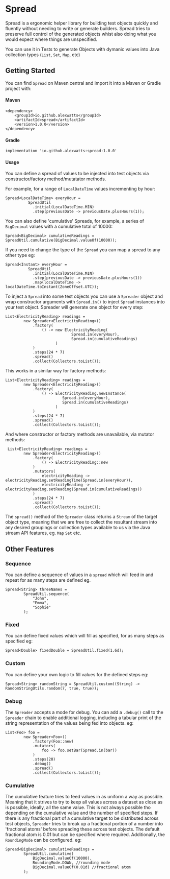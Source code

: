 # Spread
Spread is a ergonomic helper library for building test objects quickly and fluently without needing to write or generate builders.
Spread tries to preserve full control of the generated objects whist also doing what you would expect where things are unspecified.

You can use it in Tests to generate Objects with dymanic values into Java collection types (<code>List</code>, <code>Set</code>, <code>Map</code>, etc)

## Getting Started
You can find <code>Spread</code> on Maven central and import it into a Maven or Gradle project with:

#### Maven
    <dependency>
        <groupId>io.github.alexwatts</groupId>
        <artifactId>spread</artifactId>
        <version>1.0.0</version>
    </dependency>

#### Gradle
    implementation 'io.github.alexwatts:spread:1.0.0'

#### Usage
You can define a spread of values to be injected into test objects via constructor/factory method/mutatator methods.

For example, for a range of <code>LocalDateTime</code> values incrementing by hour:

    Spread<LocalDateTime> everyHour = 
              SpreadUtil
                .initial(LocalDateTime.MIN)
                .step(previousDate -> previousDate.plusHours(1));
 

You can also define 'cumulative' Spreads, for example, a series of <code>BigDecimal</code> values with a cumulative total of 10000:

    Spread<BigDecimal> cumulativeReadings = SpreadUtil.cumulative(BigDecimal.valueOf(10000));
    
If you need to change the type of the <code>Spread</code> you can map a spread to any other type eg:

    Spread<Instant> everyHour = 
              SpreadUtil
                .initial(LocalDateTime.MIN)
                .step(previousDate -> previousDate.plusHours(1))
                .map(localDateTime -> localDateTime.toInstant(ZoneOffset.UTC));
    
To inject a <code>Spread</code> into some test objects you can use a <code>Spreader</code> object and wrap constructor arguments with <code>Spread.in()</code> to inject <code>Spread</code> instances into your test object. Spreader will generate one object for every step: 
    
    List<ElectricityReading> readings =
            new Spreader<ElectricityReading>()
                .factory(
                    () -> new ElectricityReading(
                                 Spread.in(everyHour), 
                                 Spread.in(cumulativeReadings)
                          )
                )
                .steps(24 * 7)
                .spread()
                .collect(Collectors.toList());
                
This works in a similar way for factory methods:

    List<ElectricityReading> readings =
            new Spreader<ElectricityReading>()
                .factory(
                    () -> ElectricityReading.newInstance(
                             Spread.in(everyHour), 
                             Spread.in(cumulativeReadings)
                          )
                )
                .steps(24 * 7)
                .spread()
                .collect(Collectors.toList());
                
 And where constructor or factory methods are unavailable, via mutator methods:
 
     List<ElectricityReading> readings =
            new Spreader<ElectricityReading>()
                .factory(
                    () -> ElectricityReading::new
                )
                .mutators(
                    electricityReading -> electricityReading.setReadingTime(Spread.in(everyHour)),
                    electricityReading -> electricityReading.setReading(Spread.in(cumulativeReadings))
                )
                .steps(24 * 7)
                .spread()
                .collect(Collectors.toList());
                
 The <code>spread()</code> method of the <code>Spreader</code> class returns a <code>Stream</code> of the target object type, meaning that we are free to collect the resultant stream into any desired groupings or collection types available to us via the Java stream API features, eg. <code>Map</code> <code>Set</code> etc.             

## Other Features

### Sequence
You can define a sequence of values in a <code>spread</code> which will feed in and repeat for as many steps are defined eg.

    Spread<String> threeNames =
            SpreadUtil.sequence(
                "John",
                "Emma",
                "Sophie"
            );

### Fixed
You can define fixed values which will fill as specified, for as many steps as specified eg:

    Spread<Double> fixedDouble = SpreadUtil.fixed(1.6d);

### Custom
You can define your own logic to fill values for the defined steps eg:
    
    Spread<String> randomString = SpreadUtil.custom((String) -> RandomStringUtils.random(7, true, true));

### Debug
The <code>Spreader</code> accepts a mode for debug. You can add a <code>.debug()</code> call to the <code>Spreader</code> chain to enable additional logging, including a tabular print of the string representation of the values being fed into objects. eg:

    List<Foo> foo =
            new Spreader<Foo>()
                .factory(Foo::new)
                .mutators(
                    foo -> foo.setBar(Spread.in(bar))
                )
                .steps(20)
                .debug()
                .spread()
                .collect(Collectors.toList());

### Cumulative
The cumulative feature tries to feed values in as uniform a way as possible. Meaning that it strives to try to keep all values across a dataset as close as is possible, ideally, all the same value. This is not always possible tho depending on the cumulative value and the number of specified steps. If there is any fractional part of a cumulative target to be distributed across test objects, <code>Spreader</code> tries to break up a fractional portion of a number into 'fractional atoms' before spreading these across test objects. The default fractional atom is 0.01 but can be specified where required. Additionally, the <code>RoundingMode</code> can be configured. eg:

    Spread<BigDecimal> cumulativeReadings =
            SpreadUtil.cumulative(
                BigDecimal.valueOf(10000),
                RoundingMode.DOWN, //rounding mode
                BigDecimal.valueOf(0.01d) //fractional atom
            );
